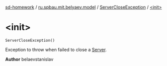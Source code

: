 [sd-homework](../../index.md) / [ru.spbau.mit.belyaev.model](../index.md) / [ServerCloseException](index.md) / [&lt;init&gt;](.)

# &lt;init&gt;

`ServerCloseException()`

Exception to throw when failed to close a [Server](../-server/index.md).

**Author**
belaevstanislav

